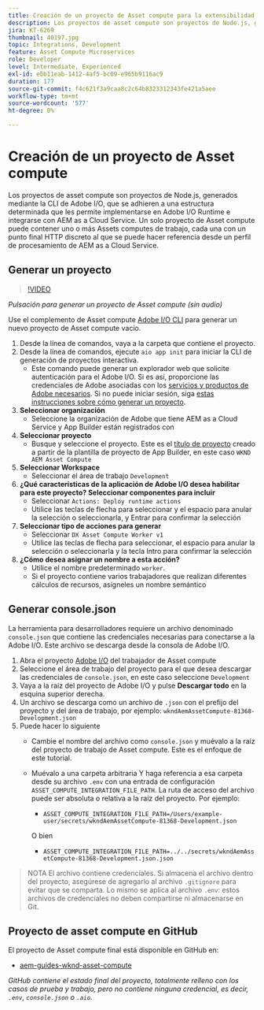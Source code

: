 ```yaml
---
title: Creación de un proyecto de Asset compute para la extensibilidad de la Asset compute
description: Los proyectos de asset compute son proyectos de Node.js, generados mediante la CLI de Adobe I/O, que se adhieren a una estructura determinada que les permite implementarse en Adobe I/O Runtime e integrarse con AEM as a Cloud Service.
jira: KT-6269
thumbnail: 40197.jpg
topic: Integrations, Development
feature: Asset Compute Microservices
role: Developer
level: Intermediate, Experienced
exl-id: ebb11eab-1412-4af5-bc09-e965b9116ac9
duration: 177
source-git-commit: f4c621f3a9caa8c2c64b8323312343fe421a5aee
workflow-type: tm+mt
source-wordcount: '577'
ht-degree: 0%

---
```


# Creación de un proyecto de Asset compute

Los proyectos de asset compute son proyectos de Node.js, generados mediante la CLI de Adobe I/O, que se adhieren a una estructura determinada que les permite implementarse en Adobe I/O Runtime e integrarse con AEM as a Cloud Service. Un solo proyecto de Asset compute puede contener uno o más Assets computes de trabajo, cada una con un punto final HTTP discreto al que se puede hacer referencia desde un perfil de procesamiento de AEM as a Cloud Service.

## Generar un proyecto

>[!VIDEO](https://video.tv.adobe.com/v/40197?quality=12&learn=on)

_Pulsación para generar un proyecto de Asset compute (sin audio)_

Use el complemento de Asset compute [Adobe I/O CLI](../set-up/development-environment.md#aio-cli) para generar un nuevo proyecto de Asset compute vacío.

1. Desde la línea de comandos, vaya a la carpeta que contiene el proyecto.
1. Desde la línea de comandos, ejecute `aio app init` para iniciar la CLI de generación de proyectos interactiva.
   + Este comando puede generar un explorador web que solicite autenticación para el Adobe I/O. Si es así, proporcione las credenciales de Adobe asociadas con los [servicios y productos de Adobe necesarios](../set-up/accounts-and-services.md). Si no puede iniciar sesión, siga [estas instrucciones sobre cómo generar un proyecto](https://developer.adobe.com/app-builder/docs/getting_started/first_app/#42-developer-is-not-logged-in-as-enterprise-organization-user).
1. __Seleccionar organización__
   + Seleccione la organización de Adobe que tiene AEM as a Cloud Service y App Builder están registrados con
1. __Seleccionar proyecto__
   + Busque y seleccione el proyecto. Este es el [título de proyecto](../set-up/app-builder.md) creado a partir de la plantilla de proyecto de App Builder, en este caso `WKND AEM Asset Compute`
1. __Seleccionar Workspace__
   + Seleccionar el área de trabajo `Development`
1. __¿Qué características de la aplicación de Adobe I/O desea habilitar para este proyecto? Seleccionar componentes para incluir__
   + Seleccionar `Actions: Deploy runtime actions`
   + Utilice las teclas de flecha para seleccionar y el espacio para anular la selección o seleccionarla, y Entrar para confirmar la selección
1. __Seleccionar tipo de acciones para generar__
   + Seleccionar `DX Asset Compute Worker v1`
   + Utilice las teclas de flecha para seleccionar, el espacio para anular la selección o seleccionarla y la tecla Intro para confirmar la selección
1. __¿Cómo desea asignar un nombre a esta acción?__
   + Utilice el nombre predeterminado `worker`.
   + Si el proyecto contiene varios trabajadores que realizan diferentes cálculos de recursos, asígneles un nombre semántico

## Generar console.json

La herramienta para desarrolladores requiere un archivo denominado `console.json` que contiene las credenciales necesarias para conectarse a la Adobe I/O. Este archivo se descarga desde la consola de Adobe I/O.

1. Abra el proyecto [Adobe I/O](https://console.adobe.io) del trabajador de Asset compute
1. Seleccione el área de trabajo del proyecto para el que desea descargar las credenciales de `console.json`, en este caso seleccione `Development`
1. Vaya a la raíz del proyecto de Adobe I/O y pulse __Descargar todo__ en la esquina superior derecha.
1. Un archivo se descarga como un archivo de `.json` con el prefijo del proyecto y del área de trabajo, por ejemplo: `wkndAemAssetCompute-81368-Development.json`
1. Puede hacer lo siguiente
   + Cambie el nombre del archivo como `console.json` y muévalo a la raíz del proyecto de trabajo de Asset compute. Este es el enfoque de este tutorial.
   + Muévalo a una carpeta arbitraria Y haga referencia a esa carpeta desde su archivo `.env` con una entrada de configuración `ASSET_COMPUTE_INTEGRATION_FILE_PATH`. La ruta de acceso del archivo puede ser absoluta o relativa a la raíz del proyecto. Por ejemplo:
      + `ASSET_COMPUTE_INTEGRATION_FILE_PATH=/Users/example-user/secrets/wkndAemAssetCompute-81368-Development.json`

     O bien
      + `ASSET_COMPUTE_INTEGRATION_FILE_PATH=../../secrets/wkndAemAssetCompute-81368-Development.json.json`

> NOTA
> El archivo contiene credenciales. Si almacena el archivo dentro del proyecto, asegúrese de agregarlo al archivo `.gitignore` para evitar que se comparta. Lo mismo se aplica al archivo `.env`: estos archivos de credenciales no deben compartirse ni almacenarse en Git.

## Proyecto de asset compute en GitHub

El proyecto de Asset compute final está disponible en GitHub en:

+ [aem-guides-wknd-asset-compute](https://github.com/adobe/aem-guides-wknd-asset-compute)

_GitHub contiene el estado final del proyecto, totalmente relleno con los casos de prueba y trabajo, pero no contiene ninguna credencial, es decir, `.env`, `console.json` o `.aio`._
